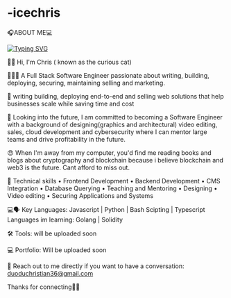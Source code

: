 # -icechris
🎧ABOUT ME💻

[![Typing SVG](https://readme-typing-svg.demolab.com/?lines=Welcome+To+My+Profile;I'm+The+Curious+Cat)](https://git.io/typing-svg)

👋🏽 Hi, I'm Chris ( known as the curious cat)

👨🏾‍💻 A Full Stack Software Engineer passionate about writing, building, deploying, securing, maintaining selling and marketing.

🌇 writing building, deploying end-to-end and selling web solutions that help businesses scale while saving time and cost 

🔭 Looking into the future, I am committed to becoming a Software Engineer with a background of designing(graphics and architectural) video editing, sales, cloud development and cybersecurity where I can mentor large teams and drive profitability in the future.

😍 When I'm away from my computer, you'd find me reading books and blogs about cryptography and blockchain because i believe blockchain and web3 is the future. Cant afford to miss out.


🦾 Technical skills 
 • Frontend Development
 • Backend Development
 • CMS Integration
 • Database Querying
 • Teaching and Mentoring
• Designing
• Video editing
 • Securing Applications and Systems 

💻🗣 Key Languages: Javascript | Python | Bash Scipting | Typescript
 Languages im learning: Golang | Solidity

🛠 Tools: will be uploaded soon

💻 Portfolio: Will be uploaded soon

📩 Reach out to me directly if you want to have a conversation: duoduchristian36@gmail.com

Thanks for connecting✌🏾
